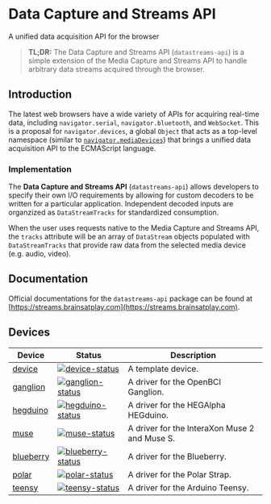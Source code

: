 # Data Capture and Streams API
A unified data acquisition API for the browser

> **TL;DR:** The Data Capture and Streams API (`datastreams-api`) is a simple extension of the Media Capture and Streams API to handle arbitrary data streams acquired through the browser.

## Introduction
The latest web browsers have a wide variety of APIs for acquiring real-time data, including `navigator.serial`, `navigator.bluetooth`, and `WebSocket`. This is a proposal for `navigator.devices`, a global `Object` that acts as a top-level namespace (similar to [`navigator.mediaDevices`](https://developer.mozilla.org/en-US/docs/Web/API/Media_Streams_API)) that brings a unified data acquisition API to the ECMAScript language.

### Implementation
The **Data Capture and Streams API** (`datastreams-api`) allows developers to specify their own I/O requirements by allowing for custom decoders to be written for a particular application. Independent decoded inputs are organzized as `DataStreamTracks` for standardized consumption.

When the user uses requests native to the Media Capture and Streams API, the `tracks` attribute will be an array of `DataStream` objects populated with `DataStreamTracks` that provide raw data from the selected media device (e.g. audio, video).

## Documentation 
Official documentations for the `datastreams-api` package can be found at [https://streams.brainsatplay.com](https://streams.brainsatplay.com).

##  Devices
| Device               | Status                                                       | Description                                             |
| --------------------- | ------------------------------------------------------------ | ------------------------------------------------------- |
| [device]         | [![device-status]][device] | A template device.
| [ganglion]         | [![ganglion-status]][ganglion] | A driver for the OpenBCI Ganglion.
| [hegduino]         | [![hegduino-status]][hegduino] | A driver for the HEGAlpha HEGduino.
| [muse]         | [![muse-status]][muse] | A driver for the InteraXon Muse 2 and Muse S.
| [blueberry]         | [![blueberry-status]][blueberry] | A driver for the Blueberry.
| [polar]         | [![polar-status]][device] | A driver for the Polar Strap.
| [teensy]         | [![teensy-status]][teensy] | A driver for the Arduino Teensy.

<!-- plugin -->
[plugin]: https://github.com/brainsatplay/plugin
[plugin-status]: https://img.shields.io/npm/v/@brainsatplay/plugin

[device]: https://github.com/brainsatplay/device
[device-status]: https://img.shields.io/npm/v/@brainsatplay/device

[ganglion]: https://github.com/garrettmflynn/ganglion
[ganglion-status]: https://img.shields.io/npm/v/@brainsatplay/ganglion

[hegduino]: https://github.com/garrettmflynn/hegduino
[hegduino-status]: https://img.shields.io/npm/v/@brainsatplay/hegduino

[muse]: https://github.com/garrettmflynn/muse
[muse-status]: https://img.shields.io/npm/v/@brainsatplay/muse

[teensy]: https://github.com/garrettmflynn/teensy
[teensy-status]: https://img.shields.io/npm/v/@brainsatplay/teensy

[blueberry]: https://github.com/garrettmflynn/blueberry
[blueberry-status]: https://img.shields.io/npm/v/@brainsatplay/blueberry

[polar]: https://github.com/garrettmflynn/polar
[polar-status]: https://img.shields.io/npm/v/@brainsatplay/polar